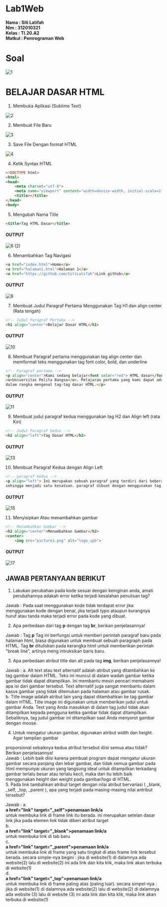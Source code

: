# Lab1Web
**Nama	   	: Siti Latifah** <br>
**Nim	  	  : 312010321** <br>
**Kelas	  	: TI.20.A2** <br>
**Matkul	  : Pemrograman Web** <br>

# Soal
![1](https://user-images.githubusercontent.com/73010098/157592162-105797da-bf71-4226-be9c-0acd5e41f609.png)

# BELAJAR DASAR HTML

1. Membuka Aplikasi (Sublime Text)

![2](https://user-images.githubusercontent.com/73010098/157594644-a71537ba-69e1-40ec-98d5-1f42521ffbb7.png)

2. Membuat File Baru

![3](https://user-images.githubusercontent.com/73010098/157594670-fa8fa00d-2b58-4475-ab1e-a75351ecaa0f.png)

3. Save File Dengan format HTML

![4](https://user-images.githubusercontent.com/73010098/157594731-918e5bf6-0900-4d00-8855-0a8d9f799473.png)

4. Ketik Syntax HTML

``` html
<!DOCTYPE html>
<html>
<head>
    <meta charset="utf-8">
    <meta name="viewport" content="width=device-width, initial-scale=1">
    <title></title>
</head>
<body>
```

5. Mengubah Nama Title

``` html
<title>Tag HTML Dasar</title>
```
#### OUTPUT

![6 (2)](https://user-images.githubusercontent.com/73010098/157596180-a99e8ca1-baf6-4806-a9d6-7d4d207a0af9.jpg)

6. Menambahkan Tag Navigasi

``` html
<a href="index.html">Home</a>
<a href="halaman1.html">Halaman 1</a>
<a href="https://github.com/SitiLatifah">Link github</a>
```
#### OUTPUT

![8](https://user-images.githubusercontent.com/73010098/157596238-00ee80cb-230d-42c6-8490-f562c5a77387.png)


7. Membuat Judul Paragraf Pertama Menggunakan Tag H1 dan align center (Rata tengah)

``` html
<!-- Judul Paragraf Pertama -->
<h1 align="center">Belajar Dasar HTML</h1>
```
#### OUTPUT

![10](https://user-images.githubusercontent.com/73010098/157596295-a3a056c1-6c6c-4850-8bb0-f9f036ce840d.png)


8. Membuat Paragraf pertama menggunakan tag align center dan memformat teks menggunakan tag font color, bold, dan underline

``` html
<!-- Paragraf pertama -->
<p align="center">Kami sedang belajar<font color="red"> HTML dasar</font>, pada matakuliah <b>pemrograman web</b> di prodi Teknik Informatika<br>
<u>Universitas Pelita Bangsa</u>. Pelajaran pertama yang kami dapat adalah membuat tampilan web sederhana<br>
dalam rangka mengenal tag-tag dasar HTML.</p>
```
#### OUTPUT

![11](https://user-images.githubusercontent.com/73010098/157596663-3d5d2055-fdc0-489b-a7a1-430ed3f298f5.png)


9. Membuat judul paragraf kedua menggunakan tag H2 dan Align left (rata Kiri)

``` html
<!-- Judul Paragraf kedua -->
<h2 align="left">Tag Dasar HTML</h2>
```
#### OUTPUT

![13](https://user-images.githubusercontent.com/73010098/157596732-674241e7-d1c9-4f9e-a20b-a223d31e625b.png)

10. Membuat Paragraf Kedua dengan Align Left

``` html
<!-- paragraf Kedua -->
<p align="left"> Ini merupakan sebuah paragraf yang terdiri dari beberapa kalimat yang saling mendukung<br>
sehingga menjadi satu kesatuan. paragraf dibuat dengan menggunakan tag dasar HTML.</p>
```
#### OUTPUT

![15](https://user-images.githubusercontent.com/73010098/157596507-ec979cfb-c62c-42c1-a1dc-41585c685545.png)


11. Menyisipkan Atau menambahkan gambar

``` html
<!-- Menambahkan Gambar -->
<h2 align="center">Menambahkan Gambar</h2>
<center>
    <img src="picture1.png" alt="logo_upb">
```
#### OUTPUT

![17](https://user-images.githubusercontent.com/73010098/157596547-4c6f6db9-c353-4a50-abaa-368c84860cba.png)


## JAWAB PERTANYAAN BERIKUT

1. Lakukan perubahan pada kode sesuai dengan keinginan anda, amati perubahannya adakah 
error ketika terjadi kesalahan penulisan tag?<br>

Jawab   : Pada saat menggunakan kode tidak terdapat error jika menggunakan kode dengan benar, jika terjadi typo ataupun kurangnya huruf atau tanda maka terjadi error pada kode yang dibuat.

2. Apa perbedaan dari tag **p** dengan tag **br**, berikan penjelasannya!<br>

Jawab   : Tag  **p** Tag ini berfungsi untuk memberi perintah paragraf baru pada halaman html, biasa digunakan untuk membuat sebuah paragraph pada HTML.
          Tag **br** dituliskan pada kerangka html untuk memberikan perintah "break line", artinya meng intruksikan baris baru.
          
3. Apa perbedaan atribut title dan alt pada tag **img**, berikan penjelasannya!<br>

Jawab   : a.  Alt text atau text alternatif adalah atribut yang ditambahkan ke tag gambar dalam HTML. Teks ini muncul di dalam wadah gambar ketika gambar tidak dapat                ditampilkan. Ini membantu mesin pencari memahami apa isi dari gambar tersebut. Text alternatif juga sangat membantu dalam kasus gambar yang tidak                      ditemukan pada halaman atau gambar rusak.<br>
          b. Title image adalah atribut lain yang dapat ditambahkan ke tag gambar dalam HTML. Title image ini digunakan untuk memberikan judul untuk gambar Anda. Text              yang Anda masukkan di dalam tag judul tidak akan ditampilkan kepada pengguna ketika gambar tidak dapat ditampilkan. Sebaliknya, tag judul gambar ini                    ditampilkan saat Anda menyorot gambar dengan mouse.<br>
   
4. Untuk mengatur ukuran gambar, digunakan atribut width dan height. Agar tampilan gambar
 
proporsional sebaiknya kedua atribut tersebut diisi semua atau tidak? Berikan penjelasannya!<br>
Jawab   : Lebih baik diisi karena pembuat program dapat mengatur ukuran gambar secara panjang dan lebar gambar, dan tidak semua gambar pada html mempunyai ukuran yang           langsung ideal untuk ditampilkan terkadang gambar terlalu besar atau terlalu kecil, maka dari itu lebih baik menggunakan height dan weight pada gambar/logo             di HTML.<br>
5. Pada link tambahkan atribut target dengan nilai atribut bervariasi ( _blank, _self, _top, 
_parent ), apa yang terjadi pada masing-masing nilai antribut tersebut?<br>

Jawab   : a. <br>
            **a href="link" target="_self">penamaan link/a** <br>
            untuk membuka link di frame link itu berada. ini merupakan setelan dasar link jika pada elemen link tidak diberi atribut target <br>
         b. <br>
            **a href="link" target="_blank">penamaan link/a** <br>
            untuk membuka link di tab baru <br>
         c. <br>
            **a href="link" target="_parent">penamaan link/a** <br> 
            untuk membuka link di frame yang satu tingkat di atas frame link tersebut berada. secara simple-nya begini : jika di website(1) di dalamnya ada website(2)             lalu di website(2) ini ada link dan kita klik, maka link akan terbuka di website(1) <br>
        d. <br>
            **a href="link" target="_top">penamaan link/a** <br>
            untuk membuka link di frame paling atas (paling luar). secara simpel-nya : jika di website(1) di dalamnya ada website(2) lalu di website(2) di dalamnya ada             website (3) lalu di website (3) ini ada link dan kita klik, maka link akan terbuka di website(1) <br>



